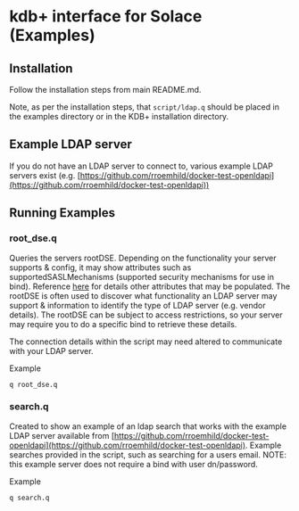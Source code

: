 # kdb+ interface for Solace (Examples)

## Installation

Follow the installation steps from main README.md.

Note, as per the installation steps, that `script/ldap.q` should be placed in the examples directory or in the KDB+ installation directory.

## Example LDAP server

If you do not have an LDAP server to connect to, various example LDAP servers exist (e.g. [https://github.com/rroemhild/docker-test-openldapi](https://github.com/rroemhild/docker-test-openldapi))

## Running Examples

### root_dse.q

Queries the servers rootDSE. Depending on the functionality your server supports & config, it may show attributes such as supportedSASLMechanisms (supported security mechanisms for use in bind). Reference [here](https://ldapwiki.com/wiki/RootDSE) for details other attributes that may be populated. The rootDSE is often used to discover what functionality an LDAP server may support & information to identify the type of LDAP server (e.g. vendor details). The rootDSE can be subject to access restrictions, so your server may require you to do a specific bind to retrieve these details.

The connection details within the script may need altered to communicate with your LDAP server.

Example 

`q root_dse.q`

### search.q

Created to show an example of an ldap search that works with the example LDAP server available from [https://github.com/rroemhild/docker-test-openldapi](https://github.com/rroemhild/docker-test-openldapi). Example searches provided in the script, such as searching for a users email. NOTE: this example server does not require a bind with user dn/password.

Example

`q search.q`